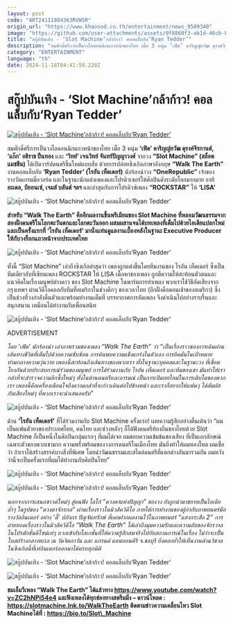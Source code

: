 ```yaml
---
layout: post
code: "ART24111804363RVWSR"
origin_url: "https://www.khaosod.co.th/entertainment/news_9509340"
image: "https://github.com/user-attachments/assets/9f8860f3-ab1d-46cb-b7b1-d30b99f0ab99"
title: "สกู๊ปบันเทิง - ‘Slot Machine’กล้าก้าว! คอลแล็บกับ‘Ryan Tedder’"
description: "สมศักดิ์ศรีการเป็นวงไอคอนนิกแถวหน้าของไทย เมื่อ 3 หนุ่ม ‘เฟิด’ คาริญญ์ยวัฒ ดุรงค์จิรกานต์, ‘แก๊ก’ อธิราช ปิ่นทอง และ ‘วิทย์’ เจนวิทย์ จันทร์ปัญญาวงศ์"
category: "ENTERTAINMENT"
language: "th"
date: 2024-11-18T04:41:59.220Z
---
```


# สกู๊ปบันเทิง - ‘Slot Machine’กล้าก้าว! คอลแล็บกับ‘Ryan Tedder’

[![สกู๊ปบันเทิง - ‘Slot Machine’กล้าก้าว! คอลแล็บกับ‘Ryan Tedder’](https://www.khaosod.co.th/wpapp/uploads/2024/11/ปก-2-scaled.jpg "สกู๊ปบันเทิง - ‘Slot Machine’กล้าก้าว! คอลแล็บกับ‘Ryan Tedder’")](https://www.khaosod.co.th/wpapp/uploads/2024/11/ปก-2-scaled.jpg)

สมศักดิ์ศรีการเป็นวงไอคอนนิกแถวหน้าของไทย เมื่อ 3 หนุ่ม **‘เฟิด’ คาริญญ์ยวัฒ ดุรงค์จิรกานต์, ‘แก๊ก’ อธิราช ปิ่นทอง** และ **‘วิทย์’ เจนวิทย์ จันทร์ปัญญาวงศ์** จากวง **“Slot Machine” (สล็อตแมชชีน)** ได้เปิดวาร์ปดนตรีชิ้นใหม่แบบสับ ด้วยการปล่อยซิงเกิลภาษาอังกฤษ **“Walk The Earth”** งานคอลแล็บกับ **‘Ryan Tedder’ (ไรอัน เท็ดเดอร์)** นักร้องนำวง **“OneRepublic”** เจ้าของรางวัลแกรมมี่อวอร์ด และในฐานะนักแต่งเพลงและโปรดิวเซอร์ให้ศิลปินดังระดับโลกมากมาย อาทิ **อะเดล, บียอนเซ่, เจมส์ บลันต์ ฯลฯ** และล่าสุดกับการโปรดิวซ์เพลง **“ROCKSTAR”** ให้ **‘LISA’**

![สกู๊ปบันเทิง - ‘Slot Machine’กล้าก้าว! คอลแล็บกับ‘Ryan Tedder’](https://www.khaosod.co.th/wpapp/uploads/2024/11/1-38.jpg)

**สำหรับ “Walk The Earth” คืออีกผลงานชิ้นพรีเมียมของ Slot Machine ที่หลอมวัฒนธรรมจากสองฝั่งดนตรีในโลกตะวันตกและโลกตะวันออก ผสมผสานจนได้บทเพลงที่เต็มไปด้วยไอเดียแปลกใหม่ และเป็นครั้งแรกที่ ‘ไรอัน เท็ดเดอร์’ มานั่งแท่นดูแลงานเบื้องหลังในฐานะ Executive Producer ให้กับวงร็อกแถวหน้าจากประเทศไทย**

![สกู๊ปบันเทิง - ‘Slot Machine’กล้าก้าว! คอลแล็บกับ‘Ryan Tedder’](https://www.khaosod.co.th/wpapp/uploads/2024/11/เฟิด-ร้องนำ.jpg)

ทั้งนี้ “Slot Machine” เล่าถึงซิงเกิลล่าสุดว่า เพลงถูกแต่งขึ้นโดยทีมงานของ ไรอัน เท็ดเดอร์ ซึ่งเป็นทีมเดียวกับที่เขียนเพลง ROCKSTAR ให้ LISA เนื้อหาของเพลง ถูกตีความให้สะท้อนตัวตนและแนวคิดในเรื่องมนุษย์ต่างดาว ของ Slot Machine ในพาร์ตการทำเพลง พวกเราใช้วิธีอัดเสียงจากกรุงเทพฯ ผ่านวิดีโอคอลกับทีมที่อเมริกาในช่วงดึกๆ ของเวลาไทย (อีกฝั่งคือตอนเช้าของอเมริกา) ซึ่งเป็นช่วงที่วงกำลังตื่นตัวและพร้อมทำงานเต็มที่ บรรยากาศการอัดเพลง จึงดำเนินไปอย่างราบรื่นและสนุกสนาน เหมือนได้ทำงานกับเพื่อนสนิท

![สกู๊ปบันเทิง - ‘Slot Machine’กล้าก้าว! คอลแล็บกับ‘Ryan Tedder’](https://www.khaosod.co.th/wpapp/uploads/2024/11/2-25.jpg)

ADVERTISEMENT

_โดย ‘เฟิด’ นักร้องนำ เล่าภาพรวมของเพลง “Walk The Earth” ว่า “เป็นเรื่องราวของการเดินผ่านเส้นทางชีวิตที่เต็มไปด้วยความซับซ้อน การค้นพบความแข็งแกร่งในตัวเอง การยึดมั่นในเป้าหมายท่ามกลางความวุ่นวาย เพลงนี้สะท้อนถึงเส้นทางของพวกเรา ทั้งในฐานะบุคคลและในฐานะวง ที่เชื่อมโยงกันด้วยประสบการณ์ร่วมของมนุษย์ การได้ร่วมงานกับ ไรอัน เท็ดเดอร์ และทีมของเขา มันทำให้เรากล้าที่จะสำรวจความลึกซึ้งใหม่ๆ ทั้งในด้านดนตรีและอารมณ์ เป็นการเปิดบทใหม่ในการเติบโตของพวกเรา เพลงนี้คือเครื่องเตือนใจถึงความกล้าที่จะก้าวเดินต่อไปข้างหน้า และเราก็อยากให้แฟนๆ ได้สัมผัสกับเสียงใหม่ๆ ที่พวกเราจะนำเสนอครับ”_

![สกู๊ปบันเทิง - ‘Slot Machine’กล้าก้าว! คอลแล็บกับ‘Ryan Tedder’](https://www.khaosod.co.th/wpapp/uploads/2024/11/3-20.jpg)

ด้าน **‘ไรอัน เท็ดเดอร์’** ที่ได้ร่วมงานกับ Slot Machine ครั้งแรก! เผยความรู้สึกอย่างตื่นเต้นว่า “ผมเป็นแฟนตัวยงของประเทศไทย, คนไทย และช่วงหลังๆ ก็ได้ฟังดนตรีท้องถิ่นของไทยด้วย Slot Machine ก็เป็นหนึ่งในศิลปินกลุ่มแรกๆ ที่ผมได้เจอ ผมชอบความเข้มข้นของเสียง ที่เป็นเอกลักษณ์เฉพาะตัวของพวกเขามาก ความพรั่งพร้อมของวงการดนตรีในเมืองไทย มันยิ่งทำให้ผมหลงใหล ผมเชื่อว่า ถ้าเราได้สร้างสรรค์บางสิ่งที่พิเศษ โดยนำวัฒนธรรมและสไตล์ดนตรีที่แตกต่างกันมารวมกัน ผมหวังว่านี่จะเป็นครั้งแรกที่ผมได้ทำงานกับศิลปินไทย”

![สกู๊ปบันเทิง - ‘Slot Machine’กล้าก้าว! คอลแล็บกับ‘Ryan Tedder’](https://www.khaosod.co.th/wpapp/uploads/2024/11/ใหญ่.jpg)

![สกู๊ปบันเทิง - ‘Slot Machine’กล้าก้าว! คอลแล็บกับ‘Ryan Tedder’](https://www.khaosod.co.th/wpapp/uploads/2024/11/4-20.jpg)

_นอกจากการเสนอซาวด์ใหม่ๆ สู่คนฟัง โลโก้ “ดวงตาแห่งปัญญา” ของวง ยังถูกนำมาขยายเป็นไอเดียล้ำๆ ในรูปของ “ดวงตาจักรกล“ ผ่านเรื่องราวในมิวสิควิดีโอ ภายใต้การทำงานของผู้กำกับภาพยนตร์มือรางวัลอินเตอร์ อย่าง ‘ดี้’ ปภังกร ปัญจันทรักษ์ ที่เคยฝากผลงานไว้ในภาพยนตร์ “แสงกระสือ 2” การถ่ายทอดเรื่องราวในมิวสิควิดีโอ “Walk The Earth” ได้เล่าถึงมุมความรักและความลับของจักรวาลในโปรดักชั่นดีไซน์เท่ๆ บวกเข้ากับโลเกชั่นที่ให้ความรู้สึกสมจริงไปกับสถานการณ์ในเรื่อง ไม่ว่าจะเป็น โบสถ์ร้างกลางทะเล ณ วัดจิตภาวัน และ แกรนด์ แคนยอนคีรี จ.ชลบุรี ยิ่งตอกย้ำให้เห็นงานด้านวิชวลในซิงเกิลนี้ที่เท่อินเตอร์ออกมาได้ครบทุกมิติ_

![สกู๊ปบันเทิง - ‘Slot Machine’กล้าก้าว! คอลแล็บกับ‘Ryan Tedder’](https://www.khaosod.co.th/wpapp/uploads/2024/11/วิทย์-กีต้าร์.jpg)

![สกู๊ปบันเทิง - ‘Slot Machine’กล้าก้าว! คอลแล็บกับ‘Ryan Tedder’](https://www.khaosod.co.th/wpapp/uploads/2024/11/แก๊ก-เบส.jpg)

**ชมเอ็มวีเพลง “Walk The Earth” ได้แล้วทาง https://www.youtube.com/watch?v=ZC2hNPi54e4 และฟังเพลงได้ทุกช่องทางสตรีมมิ่ง – ดาวน์โหลด : https://slotmachine.lnk.to/WalkTheEarth ติดตามข่าวความเคลื่อนไหว Slot Machineได้ที่ : https://bio.to/Slot\_Machine**